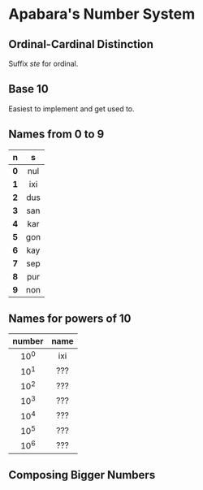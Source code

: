 # Apabara's Number System

## Ordinal-Cardinal Distinction

Suffix *ste* for ordinal.

## Base 10

Easiest to implement and get used to.

## Names from 0 to 9

|**n**| **s** |
|:---:|:-----:|
|**0**| nul   |
|**1**| ixi   |
|**2**| dus   |
|**3**| san   |
|**4**| kar   |
|**5**| gon   |
|**6**| kay   |
|**7**| sep   |
|**8**| pur   |
|**9**| non   |

## Names for powers of 10

| number         | name    |
|:--------------:|:-------:|
| 10<sup>0</sup> | ixi     |
| 10<sup>1</sup> | ???     |
| 10<sup>2</sup> | ???     |
| 10<sup>3</sup> | ???     |
| 10<sup>4</sup> | ???     |
| 10<sup>5</sup> | ???     |
| 10<sup>6</sup> | ???     |

## Composing Bigger Numbers
